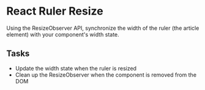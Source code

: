 # React Ruler Resize

Using the ResizeObserver API, synchronize the width of the ruler (the article element) with your component's width state.

## Tasks

- Update the width state when the ruler is resized
- Clean up the ResizeObserver when the component is removed from the DOM
